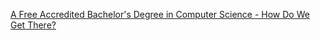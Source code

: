 
[A Free Accredited Bachelor's Degree in Computer Science - How Do We Get There?](https://www.freecodecamp.org/news/free-accredited-bachelors-degrees-in-computer-science-how-do-we-get-there)
